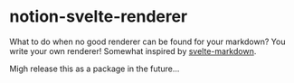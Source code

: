 # notion-svelte-renderer

What to do when no good renderer can be found for your markdown? You write your own renderer! Somewhat inspired by [svelte-markdown](https://github.com/pablo-abc/svelte-markdown).

Migh release this as a package in the future...
